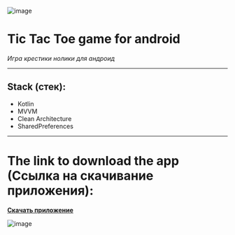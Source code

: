 ![image](https://github.com/user-attachments/assets/df30c26a-fe04-4169-99be-eb5a8c897583)

# **Tic Tac Toe game for android**  
*Игра крестики нолики для андроид*

---

## **Stack (стек):**
- Kotlin  
- MVVM  
- Clean Architecture  
- SharedPreferences  

---

# **The link to download the app (Cсылка на скачивание приложения):**
[**Скачать приложение**](https://www.rustore.ru/catalog/app/com.andef.crosszero)

![image](https://github.com/user-attachments/assets/84b55453-4740-4d66-8350-ab2fc2452774)
